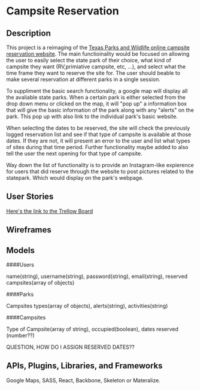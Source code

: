 # Campsite Reservation

## Description

This project is a reimaging of the [Texas Parks and Wildlife online campsite reservation website](http://tpwd.texas.gov/business/park_reservations/). The main functioinality would be focused on allowing the user to easily select the state park of their choice, what kind of campsite they want (RV,primiative campsite, etc, ...), and select what the time frame they want to reserve the site for. The user should beable to make several reservation at different parks in a single session. 

To suppliment the basic search functionality, a google map will display all the avaliable state parks. When a certain park is either selected from the drop down menu or clicked on the map, it will "pop up" a information box that will give the basic information of the park along with any "alerts" on the park. This pop up with also link to the individual park's basic website.

When selecting the dates to be reserved, the site will check the previously logged reservation list and see if that type of campsite is available at those dates. If they are not, it will present an error to the user and list what types of sites during that time period. Further functionality maybe added to also tell the user the next opening for that type of campsite. 

Way down the list of functionality is to provide an Instagram-like expierence for users that did reserve through the website to post pictures related to the statepark. Which would display on the park's webpage. 

## User Stories

[Here's the link to the Trellow Board](https://trello.com/b/cG8Z85Ra/campsite-reservation)

## Wireframes



## Models

####Users

name(string), username(string), password(string), email(string), reserved campsites(array of objects)

####Parks

Campsites types(array of objects), alerts(string), activities(string)

####Campsites

Type of Campsite(array of string), occupied(boolean), dates reserved (number??)

QUESTION, HOW DO I ASSIGN RESERVED DATES??

## APIs, Plugins, Libraries, and Frameworks

Google Maps, SASS, React, Backbone, Skeleton or Materalize. 


